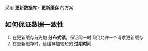 采用 **更新数据库 + 更新缓存** 的方案

## 如何保证数据一致性

1. 在更新缓存前先加 **分布式锁**，保证同一时间只允许一个请求更新缓存
2. 在更新缓存时，给缓存加较短的 **过期时间**